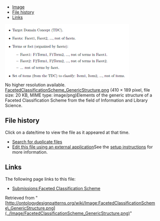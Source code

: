 * [Image](../Image/FacetedClassificationScheme_GenericStructure.png#file)
* [File history](../Image/FacetedClassificationScheme_GenericStructure.png#filehistory)
* [Links](../Image/FacetedClassificationScheme_GenericStructure.png#filelinks)

[![Image:FacetedClassificationScheme GenericStructure.png](../images/9/99/FacetedClassificationScheme_GenericStructure.png)](../images/9/99/FacetedClassificationScheme_GenericStructure.png)  
No higher resolution available.  
[FacetedClassificationScheme\_GenericStructure.png](../images/9/99/FacetedClassificationScheme_GenericStructure.png)‎ (410 × 189 pixel, file size: 20 KB, MIME type: image/png)Elements of the generic structure of a Faceted Classification Scheme from the field of Information and Library Science.




## File history

Click on a date/time to view the file as it appeared at that time.



  
* [Search for duplicate files](http://ontologydesignpatterns.org/wiki/Special:FileDuplicateSearch/FacetedClassificationScheme_GenericStructure.png "Special:FileDuplicateSearch/FacetedClassificationScheme GenericStructure.png")
* [Edit this file using an external application](http://ontologydesignpatterns.org/wiki/index.php?title=Image:FacetedClassificationScheme_GenericStructure.png&action=edit&externaledit=true&mode=file "Image:FacetedClassificationScheme GenericStructure.png")See the [setup instructions](http://www.mediawiki.org/wiki/Manual:External_editors "http://www.mediawiki.org/wiki/Manual:External_editors") for more information.

## Links



The following page links to this file:


* [Submissions:Faceted Classification Scheme](../Submissions/Faceted_Classification_Scheme "Submissions:Faceted Classification Scheme")


Retrieved from "[http://ontologydesignpatterns.org/wiki/Image:FacetedClassificationScheme\_GenericStructure.png](../Image/FacetedClassificationScheme_GenericStructure.png)"